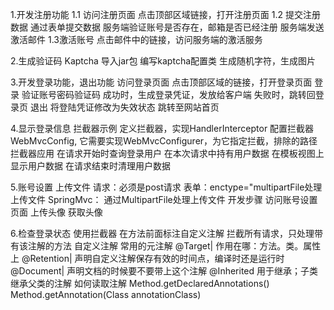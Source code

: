 1.开发注册功能
    1.1 访问注册页面
        点击顶部区域链接，打开注册页面
    1.2 提交注册数据
        通过表单提交数据
        服务端验证账号是否存在，邮箱是否已经注册
        服务端发送激活邮件
    1.3激活账号
        点击邮件中的链接，访问服务端的激活服务
        
2.生成验证码
    Kaptcha
        导入jar包
        编写kaptcha配置类
        生成随机字符，生成图片
        
3.开发登录功能，退出功能
    访问登录页面
        点击顶部区域的链接，打开登录页面
    登录
        验证账号密码验证码
        成功时，生成登录凭证，发放给客户端
        失败时，跳转回登录页
   退出
        将登陆凭证修改为失效状态
        跳转至网站首页
        
4.显示登录信息
    拦截器示例
        定义拦截器，实现HandlerInterceptor
        配置拦截器WebMvcConfig, 它需要实现WebMvcConfigurer，为它指定拦截，排除的路径
    拦截器应用
        在请求开始时查询登录用户
        在本次请求中持有用户数据
        在模板视图上显示用户数据
        在请求结束时清理用户数据
        
5.账号设置
    上传文件
        请求：必须是post请求
        表单：enctype="multipartFile处理上传文件
        SpringMvc： 通过MultipartFile处理上传文件
    开发步骤
        访问账号设置页面
        上传头像
        获取头像
        
6.检查登录状态
    使用拦截器
        在方法前面标注自定义注解
        拦截所有请求，只处理带有该注解的方法
    自定义注解
        常用的元注解
        @Target|  作用在哪：方法。类。属性上
        @Retention|   声明自定义注解保存有效的时间点，编译时还是运行时
        @Document|    声明文档的时候要不要带上这个注解
        @Inherited      用于继承；子类继承父类的注解
        如何读取注解
        Method.getDeclaredAnnotations()     
        Method.getAnnotation(Class<T> annotationClass)
